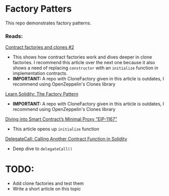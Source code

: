 # Factory Patters

This repo demonstrates factory patterns.

### Reads:
[Contract factories and clones  #2](https://soliditydeveloper.com/clonefactory)
- This shows how contract factories work and dives deeper in clone factories. I recommend this article over the next one because it also shows a need of replacing `constructor` with an `initialize` function in implementation contracts.
- __IMPORTANT:__ A repo with CloneFactory given in this article is outdates, I recommend using OpenZeppelin's Clones library

[Learn Solidity: The Factory Pattern](https://betterprogramming.pub/learn-solidity-the-factory-pattern-75d11c3e7d29)
- __IMPORTANT:__ A repo with CloneFactory given in this article is outdates, I recommend using OpenZeppelin's Clones library

[Diving into Smart Contract’s Minimal Proxy “EIP-1167”](https://medium.com/coinmonks/diving-into-smart-contracts-minimal-proxy-eip-1167-3c4e7f1a41b8)
- This article opens up `initialize` function 

[DelegateCall: Calling Another Contract Function in Solidity](https://medium.com/coinmonks/delegatecall-calling-another-contract-function-in-solidity-b579f804178c)
- Deep dive to `delegateCall()`

# TODO:
- Add clone factories and test them
- Write a short article on this topic